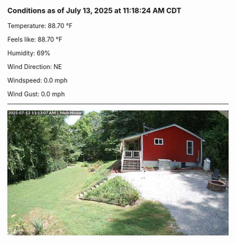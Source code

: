 ### Conditions as of July 13, 2025 at 11:18:24 AM CDT 

Temperature: 88.70 &deg;F

Feels like: 88.70 &deg;F

Humidity: 69%

Wind Direction: NE

Windspeed: 0.0 mph

Wind Gust: 0.0 mph

---

<img src="./images/latest.jpeg"/>

